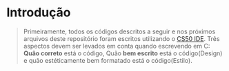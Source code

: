 # Introdução
> Primeiramente, todos os códigos descritos a seguir e nos próximos arquivos deste repositório foram escritos utilizando o [CS50 IDE](https://ide.cs50.io).
  > Três aspectos devem ser levados em conta quando escrevendo em C: **Quão correto** está o código, Quão **bem escrito** está o código(Design) e quão estéticamente bem formatado está o código(Estilo).
